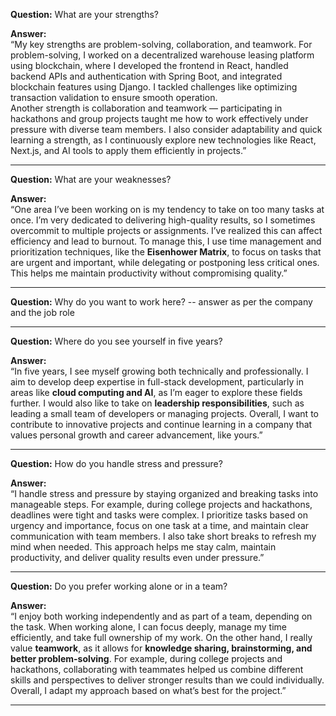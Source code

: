 **Question:** What are your strengths?

**Answer:**  
“My key strengths are problem-solving, collaboration, and teamwork. For problem-solving, I worked on a decentralized warehouse leasing platform using blockchain, where I developed the frontend in React, handled backend APIs and authentication with Spring Boot, and integrated blockchain features using Django. I tackled challenges like optimizing transaction validation to ensure smooth operation.  
Another strength is collaboration and teamwork — participating in hackathons and group projects taught me how to work effectively under pressure with diverse team members. I also consider adaptability and quick learning a strength, as I continuously explore new technologies like React, Next.js, and AI tools to apply them efficiently in projects.”

---

**Question:** What are your weaknesses?

**Answer:**  
“One area I’ve been working on is my tendency to take on too many tasks at once. I’m very dedicated to delivering high-quality results, so I sometimes overcommit to multiple projects or assignments. I’ve realized this can affect efficiency and lead to burnout. To manage this, I use time management and prioritization techniques, like the **Eisenhower Matrix**, to focus on tasks that are urgent and important, while delegating or postponing less critical ones. This helps me maintain productivity without compromising quality.”

---

**Question:** Why do you want to work here?
-- answer as per the company and the job role

---

**Question:** Where do you see yourself in five years?

**Answer:**  
“In five years, I see myself growing both technically and professionally. I aim to develop deep expertise in full-stack development, particularly in areas like **cloud computing and AI**, as I’m eager to explore these fields further. I would also like to take on **leadership responsibilities**, such as leading a small team of developers or managing projects. Overall, I want to contribute to innovative projects and continue learning in a company that values personal growth and career advancement, like yours.”

---

**Question:** How do you handle stress and pressure?

**Answer:**  
“I handle stress and pressure by staying organized and breaking tasks into manageable steps. For example, during college projects and hackathons, deadlines were tight and tasks were complex. I prioritize tasks based on urgency and importance, focus on one task at a time, and maintain clear communication with team members. I also take short breaks to refresh my mind when needed. This approach helps me stay calm, maintain productivity, and deliver quality results even under pressure.”

---

**Question:** Do you prefer working alone or in a team?

**Answer:**  
“I enjoy both working independently and as part of a team, depending on the task. When working alone, I can focus deeply, manage my time efficiently, and take full ownership of my work. On the other hand, I really value **teamwork**, as it allows for **knowledge sharing, brainstorming, and better problem-solving**. For example, during college projects and hackathons, collaborating with teammates helped us combine different skills and perspectives to deliver stronger results than we could individually. Overall, I adapt my approach based on what’s best for the project.”

---


